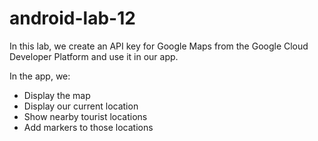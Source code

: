 # android-lab-12
In this lab, we create an API key for Google Maps from the Google Cloud Developer Platform and use it in our app.

In the app, we:
* Display the map
* Display our current location
* Show nearby tourist locations
* Add markers to those locations
